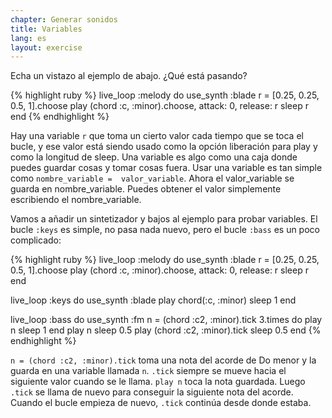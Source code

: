 ```yaml
---
chapter: Generar sonidos
title: Variables
lang: es
layout: exercise
---
```


Echa un vistazo al ejemplo de abajo. ¿Qué está pasando?

{% highlight ruby %}
live_loop :melody do
  use_synth :blade
  r = [0.25, 0.25, 0.5, 1].choose
  play (chord :c, :minor).choose, attack: 0, release: r
  sleep r
end
{% endhighlight %}

Hay una variable `r` que toma un cierto valor cada tiempo que se toca el bucle, y ese valor está siendo usado como la opción liberación para play y como la longitud de sleep. Una variable es algo como una caja donde puedes guardar cosas y tomar cosas fuera. Usar una variable es tan simple como `nombre_variable =  valor_variable`. Ahora el valor_variable se guarda en nombre_variable. Puedes obtener el valor simplemente escribiendo el nombre_variable.

Vamos a añadir un sintetizador y bajos al ejemplo para probar variables. El bucle `:keys` es simple, no pasa nada nuevo, pero el bucle `:bass` es un poco complicado:

{% highlight ruby %}
live_loop :melody do
  use_synth :blade
  r = [0.25, 0.25, 0.5, 1].choose
  play (chord :c, :minor).choose, attack: 0, release: r
  sleep r
end

live_loop :keys do
  use_synth :blade
  play chord(:c, :minor)
  sleep 1
end

live_loop :bass do
  use_synth :fm
  n = (chord :c2, :minor).tick
  3.times do
    play n
    sleep 1
  end
  play n
  sleep 0.5
  play (chord :c2, :minor).tick
  sleep 0.5
end
{% endhighlight %}

`n = (chord :c2, :minor).tick` toma una nota del acorde de Do menor y la guarda en una variable llamada `n`. `.tick` siempre se mueve hacia el siguiente valor cuando se le llama. `play n` toca la nota guardada. Luego `.tick` se llama de nuevo para conseguir la siguiente nota del acorde. Cuando el bucle empieza de nuevo, `.tick` continúa  desde donde estaba. 
